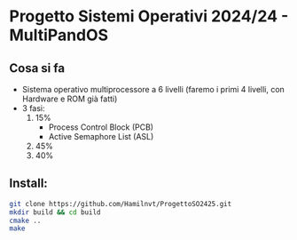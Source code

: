 # Progetto Sistemi Operativi 2024/24 - MultiPandOS

## Cosa si fa

- Sistema operativo multiprocessore a 6 livelli (faremo i primi 4 livelli, con Hardware e ROM già fatti)
- 3 fasi:
  1. 15%
	 - Process Control Block (PCB)
	 - Active Semaphore List (ASL)
  2. 45%
  3. 40%

## Install:

```bash
git clone https://github.com/Hamilnvt/ProgettoSO2425.git
mkdir build && cd build
cmake ..
make
```
